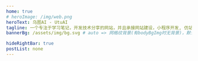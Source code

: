```yaml
---
home: true
# heroImage: /img/web.png
heroText: 乌图AI - UtuAI
tagline: 一个专注于学习笔记，开发技术分享的网站，并且承接网站建设，小程序开发, 仿站开发的搬砖人。
bannerBg: /assets/img/bg.svg # auto => 网格纹背景(有bodyBgImg时无背景)，默认 | none => 无 | '大图地址' | background: 自定义背景样式       提示：如发现文本颜色不适应你的背景时可以到palette.styl修改$bannerTextColor变量

hideRightBar: true
postList: none
---
```


